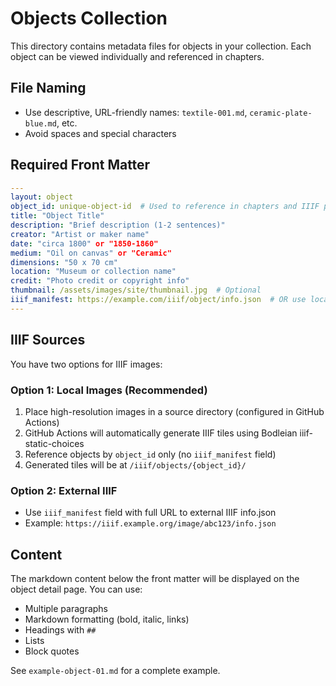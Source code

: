 # Objects Collection

This directory contains metadata files for objects in your collection. Each object can be viewed individually and referenced in chapters.

## File Naming

- Use descriptive, URL-friendly names: `textile-001.md`, `ceramic-plate-blue.md`, etc.
- Avoid spaces and special characters

## Required Front Matter

```yaml
---
layout: object
object_id: unique-object-id  # Used to reference in chapters and IIIF paths
title: "Object Title"
description: "Brief description (1-2 sentences)"
creator: "Artist or maker name"
date: "circa 1800" or "1850-1860"
medium: "Oil on canvas" or "Ceramic"
dimensions: "50 x 70 cm"
location: "Museum or collection name"
credit: "Photo credit or copyright info"
thumbnail: /assets/images/site/thumbnail.jpg  # Optional
iiif_manifest: https://example.com/iiif/object/info.json  # OR use local IIIF
---
```

## IIIF Sources

You have two options for IIIF images:

### Option 1: Local Images (Recommended)

1. Place high-resolution images in a source directory (configured in GitHub Actions)
2. GitHub Actions will automatically generate IIIF tiles using Bodleian iiif-static-choices
3. Reference objects by `object_id` only (no `iiif_manifest` field)
4. Generated tiles will be at `/iiif/objects/{object_id}/`

### Option 2: External IIIF

- Use `iiif_manifest` field with full URL to external IIIF info.json
- Example: `https://iiif.example.org/image/abc123/info.json`

## Content

The markdown content below the front matter will be displayed on the object detail page. You can use:

- Multiple paragraphs
- Markdown formatting (bold, italic, links)
- Headings with `##`
- Lists
- Block quotes

See `example-object-01.md` for a complete example.
